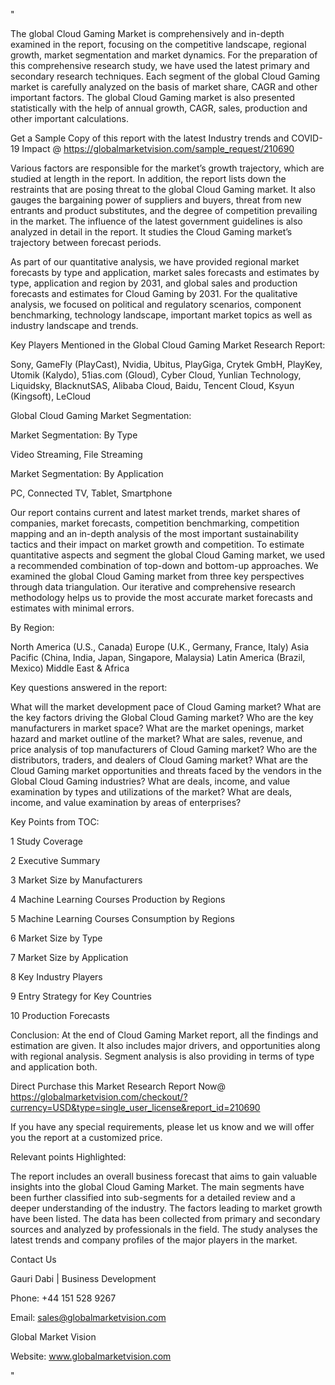 "

The global Cloud Gaming Market is comprehensively and in-depth examined in the report, focusing on the competitive landscape, regional growth, market segmentation and market dynamics. For the preparation of this comprehensive research study, we have used the latest primary and secondary research techniques. Each segment of the global Cloud Gaming market is carefully analyzed on the basis of market share, CAGR and other important factors. The global Cloud Gaming market is also presented statistically with the help of annual growth, CAGR, sales, production and other important calculations.

Get a Sample Copy of this report with the latest Industry trends and COVID-19 Impact @ https://globalmarketvision.com/sample_request/210690

Various factors are responsible for the market’s growth trajectory, which are studied at length in the report. In addition, the report lists down the restraints that are posing threat to the global Cloud Gaming market. It also gauges the bargaining power of suppliers and buyers, threat from new entrants and product substitutes, and the degree of competition prevailing in the market. The influence of the latest government guidelines is also analyzed in detail in the report. It studies the Cloud Gaming market’s trajectory between forecast periods.

As part of our quantitative analysis, we have provided regional market forecasts by type and application, market sales forecasts and estimates by type, application and region by 2031, and global sales and production forecasts and estimates for Cloud Gaming by 2031. For the qualitative analysis, we focused on political and regulatory scenarios, component benchmarking, technology landscape, important market topics as well as industry landscape and trends.

Key Players Mentioned in the Global Cloud Gaming Market Research Report:

Sony, GameFly (PlayCast), Nvidia, Ubitus, PlayGiga, Crytek GmbH, PlayKey, Utomik (Kalydo), 51ias.com (Gloud), Cyber Cloud, Yunlian Technology, Liquidsky, BlacknutSAS, Alibaba Cloud, Baidu, Tencent Cloud, Ksyun (Kingsoft), LeCloud

Global Cloud Gaming Market Segmentation:

Market Segmentation: By Type

Video Streaming, File Streaming

Market Segmentation: By Application

PC, Connected TV, Tablet, Smartphone

Our report contains current and latest market trends, market shares of companies, market forecasts, competition benchmarking, competition mapping and an in-depth analysis of the most important sustainability tactics and their impact on market growth and competition. To estimate quantitative aspects and segment the global Cloud Gaming market, we used a recommended combination of top-down and bottom-up approaches. We examined the global Cloud Gaming market from three key perspectives through data triangulation. Our iterative and comprehensive research methodology helps us to provide the most accurate market forecasts and estimates with minimal errors.

By Region:

North America (U.S., Canada)
Europe (U.K., Germany, France, Italy)
Asia Pacific (China, India, Japan, Singapore, Malaysia)
Latin America (Brazil, Mexico)
Middle East & Africa

Key questions answered in the report:

What will the market development pace of Cloud Gaming market?
What are the key factors driving the Global Cloud Gaming market?
Who are the key manufacturers in market space?
What are the market openings, market hazard and market outline of the market?
What are sales, revenue, and price analysis of top manufacturers of Cloud Gaming market?
Who are the distributors, traders, and dealers of Cloud Gaming market?
What are the Cloud Gaming market opportunities and threats faced by the vendors in the Global Cloud Gaming industries?
What are deals, income, and value examination by types and utilizations of the market?
What are deals, income, and value examination by areas of enterprises?

Key Points from TOC:

1 Study Coverage

2 Executive Summary

3 Market Size by Manufacturers

4 Machine Learning Courses Production by Regions

5 Machine Learning Courses Consumption by Regions

6 Market Size by Type

7 Market Size by Application

8 Key Industry Players

9 Entry Strategy for Key Countries

10 Production Forecasts

Conclusion: At the end of Cloud Gaming Market report, all the findings and estimation are given. It also includes major drivers, and opportunities along with regional analysis. Segment analysis is also providing in terms of type and application both.

Direct Purchase this Market Research Report Now@ https://globalmarketvision.com/checkout/?currency=USD&type=single_user_license&report_id=210690

If you have any special requirements, please let us know and we will offer you the report at a customized price.

Relevant points Highlighted:

The report includes an overall business forecast that aims to gain valuable insights into the global Cloud Gaming Market.
The main segments have been further classified into sub-segments for a detailed review and a deeper understanding of the industry.
The factors leading to market growth have been listed. The data has been collected from primary and secondary sources and analyzed by professionals in the field.
The study analyses the latest trends and company profiles of the major players in the market.

Contact Us

Gauri Dabi | Business Development

Phone: +44 151 528 9267

Email: sales@globalmarketvision.com

Global Market Vision

Website: www.globalmarketvision.com

"
